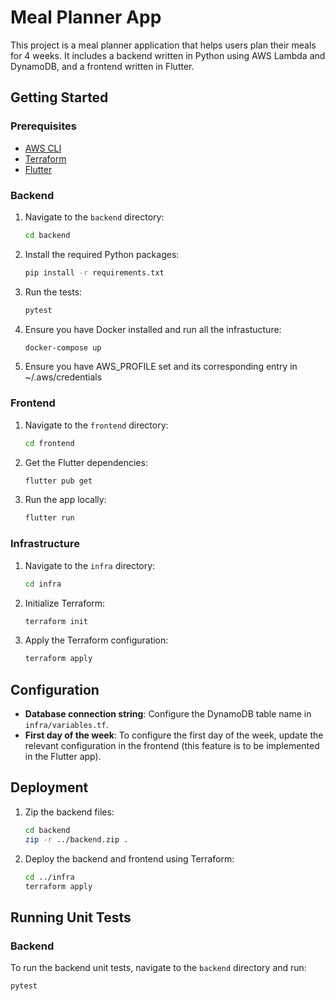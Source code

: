 # Meal Planner App

This project is a meal planner application that helps users plan their meals for 4 weeks. It includes a backend written in Python using AWS Lambda and DynamoDB, and a frontend written in Flutter.

## Getting Started

### Prerequisites

- [AWS CLI](https://aws.amazon.com/cli/)
- [Terraform](https://www.terraform.io/downloads.html)
- [Flutter](https://flutter.dev/docs/get-started/install)

### Backend

1. Navigate to the `backend` directory:

    ```sh
    cd backend
    ```

2. Install the required Python packages:

    ```sh
    pip install -r requirements.txt
    ```

3. Run the tests:

    ```sh
    pytest
    ```

4. Ensure you have Docker installed and run all the infrastucture:

    ```sh
    docker-compose up
    ```

5. Ensure you have AWS_PROFILE set and its corresponding entry in ~/.aws/credentials

### Frontend

1. Navigate to the `frontend` directory:

    ```sh
    cd frontend
    ```

2. Get the Flutter dependencies:

    ```sh
    flutter pub get
    ```

3. Run the app locally:

    ```sh
    flutter run
    ```

### Infrastructure

1. Navigate to the `infra` directory:

    ```sh
    cd infra
    ```

2. Initialize Terraform:

    ```sh
    terraform init
    ```

3. Apply the Terraform configuration:

    ```sh
    terraform apply
    ```

## Configuration

- **Database connection string**: Configure the DynamoDB table name in `infra/variables.tf`.
- **First day of the week**: To configure the first day of the week, update the relevant configuration in the frontend (this feature is to be implemented in the Flutter app).

## Deployment

1. Zip the backend files:

    ```sh
    cd backend
    zip -r ../backend.zip .
    ```

2. Deploy the backend and frontend using Terraform:

    ```sh
    cd ../infra
    terraform apply
    ```

## Running Unit Tests

### Backend

To run the backend unit tests, navigate to the `backend` directory and run:

```sh
pytest
